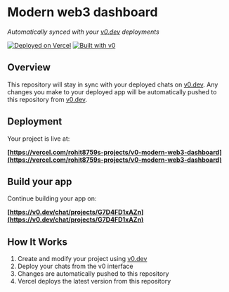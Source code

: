 # Modern web3 dashboard

*Automatically synced with your [v0.dev](https://v0.dev) deployments*

[![Deployed on Vercel](https://img.shields.io/badge/Deployed%20on-Vercel-black?style=for-the-badge&logo=vercel)](https://vercel.com/rohit8759s-projects/v0-modern-web3-dashboard)
[![Built with v0](https://img.shields.io/badge/Built%20with-v0.dev-black?style=for-the-badge)](https://v0.dev/chat/projects/G7D4FD1xAZn)

## Overview

This repository will stay in sync with your deployed chats on [v0.dev](https://v0.dev).
Any changes you make to your deployed app will be automatically pushed to this repository from [v0.dev](https://v0.dev).

## Deployment

Your project is live at:

**[https://vercel.com/rohit8759s-projects/v0-modern-web3-dashboard](https://vercel.com/rohit8759s-projects/v0-modern-web3-dashboard)**

## Build your app

Continue building your app on:

**[https://v0.dev/chat/projects/G7D4FD1xAZn](https://v0.dev/chat/projects/G7D4FD1xAZn)**

## How It Works

1. Create and modify your project using [v0.dev](https://v0.dev)
2. Deploy your chats from the v0 interface
3. Changes are automatically pushed to this repository
4. Vercel deploys the latest version from this repository